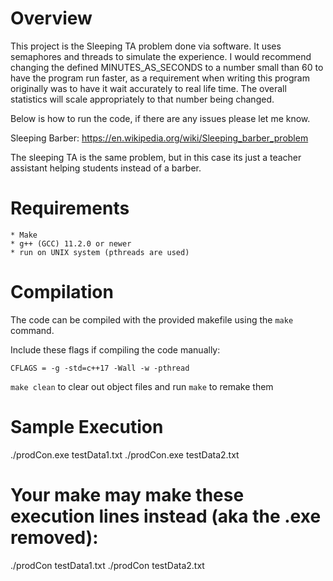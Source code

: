 # Overview

This project is the Sleeping TA problem done via software. It uses semaphores and threads to simulate the experience. I would recommend changing the defined MINUTES_AS_SECONDS to a number small than 60 to have the program run faster, as a requirement when writing this program originally was to have it wait accurately to real life time. The overall statistics will scale appropriately to that number being changed.

Below is how to run the code, if there are any issues please let me know. 

Sleeping Barber: https://en.wikipedia.org/wiki/Sleeping_barber_problem

The sleeping TA is the same problem, but in this case its just a teacher assistant helping students instead of a barber. 

# Requirements

	* Make
	* g++ (GCC) 11.2.0 or newer
	* run on UNIX system (pthreads are used)

# Compilation

The code can be compiled with the provided makefile using the `make` command.

Include these flags if compiling the code manually:

```
CFLAGS = -g -std=c++17 -Wall -w -pthread

```

`make clean` to clear out object files and run `make` to remake them

# Sample Execution


./prodCon.exe testData1.txt
./prodCon.exe testData2.txt

# Your make may make these execution lines instead (aka the .exe removed):

./prodCon testData1.txt
./prodCon testData2.txt
